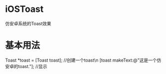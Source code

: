 # iOSToast
仿安卓系统的Toast效果
# 基本用法
Toast *toast = [Toast toast]; //创建一个toast\n
[toast makeText:@"这是一个仿安卓的toast."]; //显示
